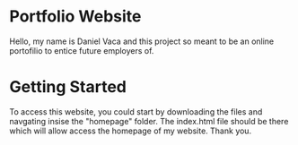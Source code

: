 # Portfolio Website

Hello, my name is Daniel Vaca and this project so meant to be an online portofilio to entice future employers of.

# Getting Started
To access this website, you could start by downloading the files and navgating insise the "homepage" folder. The index.html file should be there which will allow access the homepage of my website. Thank you.
